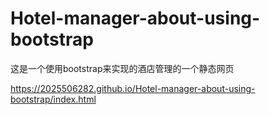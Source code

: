# Hotel-manager-about-using-bootstrap
这是一个使用bootstrap来实现的酒店管理的一个静态网页

https://2025506282.github.io/Hotel-manager-about-using-bootstrap/index.html
